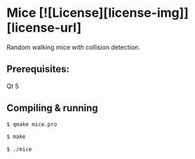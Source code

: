 # Mice [![License][license-img]][license-url]

Random walking mice with collision detection.

## Prerequisites:

Qt 5

## Compiling & running

```sh
$ qmake mice.pro

$ make

$ ./mice
```


